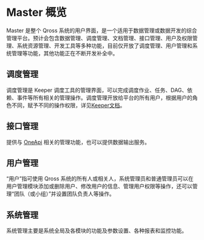 # Master 概览

Master 是整个 Qross 系统的用户界面，是一个适用于数据管理或数据开发的综合管理平台。预计会包含数据管理、调度管理、文档管理、接口管理、用户及权限管理、系统资源管理、开发工具等多种功能，目前仅开放了调度管理、用户管理和系统管理等功能，其他功能正在不断开发补全中。

## 调度管理

调度管理是 Keeper 调度工具的管理界面，可以完成调度作业、任务、DAG、依赖、事件等所有相关的管理操作。调度管理开放给平台的所有用户，根据用户的角色不同，赋予不同的操作权限，详见[Keeper文档](/keeper/overview.md)。

## 接口管理

提供与 [OneApi](/oneapi/overview.md) 相关的管理功能，也可以提供数据输出服务。

## 用户管理

“用户”指可使用 Qross 系统的所有人或相关人，系统管理员和普通管理员可以在用户管理模块添加或删除用户、修改用户的信息、管理用户权限等操作，还可以管理“团队（或小组）”并设置团队负责人等操作。

## 系统管理

系统管理主要是系统全局及各模块的功能及参数设置、各种报表和监控功能。